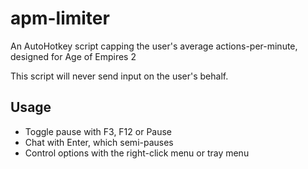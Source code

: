 # apm-limiter
An AutoHotkey script capping the user's average actions-per-minute, designed for Age of Empires 2

This script will never send input on the user's behalf.

## Usage

- Toggle pause with F3, F12 or Pause
- Chat with Enter, which semi-pauses
- Control options with the right-click menu or tray menu
